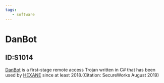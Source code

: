 ```yaml
---
tags:
   - software
---
```

# DanBot
## ID:S1014
[DanBot](software/S1014) is a first-stage remote access Trojan written in C# that has been used by [HEXANE](groups/G1001) since at least 2018.(Citation: SecureWorks August 2019)
